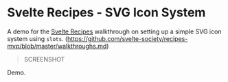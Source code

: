 # Svelte Recipes - SVG Icon System

A demo for the [Svelte Recipes](https://github.com/svelte-society/recipes-mvp/) walkthrough on setting up a simple SVG icon system using `slots`. (https://github.com/svelte-society/recipes-mvp/blob/master/walkthroughs.md)

> SCREENSHOT

Demo. 

